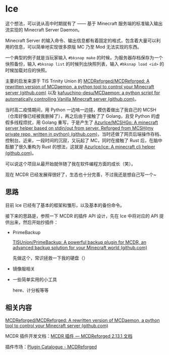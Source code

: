 # Ice

这个想法，可以说从高中时期就有了 —— 基于 Minecraft 服务端的标准输入输出流实现的 Minecraft Server Daemon。

Minecraft Server 的输入命令、输出信息都有着固定的格式，包含着大量可以利用的信息，可以简单地实现很多原版 MC 乃至 Mod 无法实现的东西。

一个典型的例子就是当玩家输入 `#bksnap make` 的时候，为服务器存档保存为一个快照备份，输入 `#bksnap list` 的时候列出快照列表，输入 `#bksnap load <id>` 的时候加载对应的快照。

主要的启发来源于 TIS Trinity Union 的 [MCDReforged/MCDReforged: A rewritten version of MCDaemon, a python tool to control your Minecraft server (github.com)](https://github.com/MCDReforged/MCDReforged) 以及 [kafuuchino-desu/MCDaemon: a python script for automatically controlling Vanilla Minecraft server (github.com)](https://github.com/kafuuchino-desu/MCDaemon)。

当时高二疫情期间，用 Python 一边啃一边搓，模仿着做出了我自己的 MCSH（仓库好像已经被我删掉了），再之后由于接触了了 Golang，且受 Python 的虚假多线程烦扰，用 Golang 重写，于是产生了 [AzurIce/MCSHGo: A minecraft server helper based on stdin/out from server. Reforged from MCSH(my private repo, written in python) (github.com)](https://github.com/AzurIce/MCSHGo)，当时还做了网页后端操作存档、控制台。近来，一段时间的沉寂，又玩起了 MC，同时在接触了 Rust 后，在脑中酝酿了很久重构为 Rust 的想法，这就是 [AzurIce/ice: A minecraft cli helper (github.com)](https://github.com/AzurIce/Ice)。

可以说这个项目从最开始就伴随了我在软件编程方面的成长（笑）。

现在 MCDR 已经发展得很好了，生态也十分完善，不过我还是想自己写一个~

## 思路

目前 Ice 已经有了基本的框架和雏形，以及基本的备份命令。

接下来的思路是，参照一下 MCDR 的插件 API 设计，先在 Ice 中将对应的 API 提供出来，然后开始抄插件：

- PrimeBackup

    [TISUnion/PrimeBackup: A powerful backup plugin for MCDR, an advanced backup solution for your Minecraft world (github.com)](https://github.com/TISUnion/PrimeBackup)

    先做这个，常识拯救一下我的硬盘（）

- 镜像服相关

- 一些简单实用的小工具

    here、计分板等等

## 相关内容

[MCDReforged/MCDReforged: A rewritten version of MCDaemon, a python tool to control your Minecraft server (github.com)](https://github.com/MCDReforged/MCDReforged?tab=readme-ov-file)

MCDR 插件开发文档：[MCDR 插件 — MCDReforged 2.13.1 文档](https://docs.mcdreforged.com/zh-cn/latest/plugin_dev/basic.html#what-is-a-mcdr-plugin)

插件市场：[Plugin Catalogue - MCDReforged](https://mcdreforged.com/en/plugins)